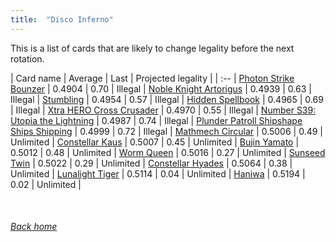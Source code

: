 ```yaml
---
title:  "Disco Inferno"
---
```


This is a list of cards that are likely to change legality before the next rotation.

| Card name | Average | Last | Projected legality |
| :-- |
[Photon Strike Bounzer](https://db.ygoprodeck.com/card/?search=Photon%20Strike%20Bounzer) | 0.4904 | 0.70 | Illegal |
[Noble Knight Artorigus](https://db.ygoprodeck.com/card/?search=Noble%20Knight%20Artorigus) | 0.4939 | 0.63 | Illegal |
[Stumbling](https://db.ygoprodeck.com/card/?search=Stumbling) | 0.4954 | 0.57 | Illegal |
[Hidden Spellbook](https://db.ygoprodeck.com/card/?search=Hidden%20Spellbook) | 0.4965 | 0.69 | Illegal |
[Xtra HERO Cross Crusader](https://db.ygoprodeck.com/card/?search=Xtra%20HERO%20Cross%20Crusader) | 0.4970 | 0.55 | Illegal |
[Number S39: Utopia the Lightning](https://db.ygoprodeck.com/card/?search=Number%20S39:%20Utopia%20the%20Lightning) | 0.4987 | 0.74 | Illegal |
[Plunder Patroll Shipshape Ships Shipping](https://db.ygoprodeck.com/card/?search=Plunder%20Patroll%20Shipshape%20Ships%20Shipping) | 0.4999 | 0.72 | Illegal |
[Mathmech Circular](https://db.ygoprodeck.com/card/?search=Mathmech%20Circular) | 0.5006 | 0.49 | Unlimited |
[Constellar Kaus](https://db.ygoprodeck.com/card/?search=Constellar%20Kaus) | 0.5007 | 0.45 | Unlimited |
[Bujin Yamato](https://db.ygoprodeck.com/card/?search=Bujin%20Yamato) | 0.5012 | 0.48 | Unlimited |
[Worm Queen](https://db.ygoprodeck.com/card/?search=Worm%20Queen) | 0.5016 | 0.27 | Unlimited |
[Sunseed Twin](https://db.ygoprodeck.com/card/?search=Sunseed%20Twin) | 0.5022 | 0.29 | Unlimited |
[Constellar Hyades](https://db.ygoprodeck.com/card/?search=Constellar%20Hyades) | 0.5064 | 0.38 | Unlimited |
[Lunalight Tiger](https://db.ygoprodeck.com/card/?search=Lunalight%20Tiger) | 0.5114 | 0.04 | Unlimited |
[Haniwa](https://db.ygoprodeck.com/card/?search=Haniwa) | 0.5194 | 0.02 | Unlimited |

<br>

###### [Back home](index)